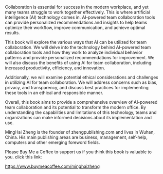 
Collaboration is essential for success in the modern workplace, and yet many teams struggle to work together effectively. This is where artificial intelligence (AI) technology comes in. AI-powered team collaboration tools can provide personalized recommendations and insights to help teams optimize their workflow, improve communication, and achieve optimal results.

This book will explore the various ways that AI can be utilized for team collaboration. We will delve into the technology behind AI-powered team collaboration tools and how they work to analyze individual behavior patterns and provide personalized recommendations for improvement. We will also discuss the benefits of using AI for team collaboration, including increased productivity, efficiency, and innovation.

Additionally, we will examine potential ethical considerations and challenges in utilizing AI for team collaboration. We will address concerns such as bias, privacy, and transparency, and discuss best practices for implementing these tools in an ethical and responsible manner.

Overall, this book aims to provide a comprehensive overview of AI-powered team collaboration and its potential to transform the modern office. By understanding the capabilities and limitations of this technology, teams and organizations can make informed decisions about its implementation and use.

MingHai Zheng is the founder of zhengpublishing.com and lives in Wuhan, China. His main publishing areas are business, management, self-help, computers and other emerging foreword fields.

Please Buy Me a Coffee to support us if you think this book is valuable to you. click this link:

https://www.buymeacoffee.com/minghaizheng
